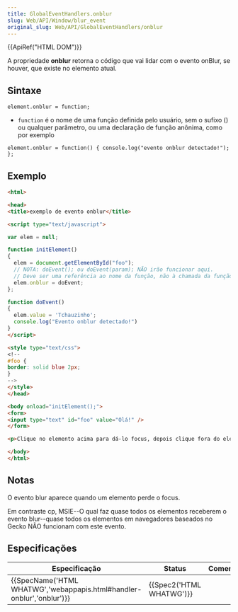 ```yaml
---
title: GlobalEventHandlers.onblur
slug: Web/API/Window/blur_event
original_slug: Web/API/GlobalEventHandlers/onblur
---
```


{{ApiRef("HTML DOM")}}

A propriedade **onblur** retorna o código que vai lidar com o evento onBlur, se houver, que existe no elemento atual.

## Sintaxe

```
element.onblur = function;
```

- `function` é o nome de uma função definida pelo usuário, sem o sufixo () ou qualquer parâmetro, ou uma declaração de função anônima, como por exemplo

```
element.onblur = function() { console.log("evento onblur detectado!"); };
```

## Exemplo

```html
<html>

<head>
<title>exemplo de evento onblur</title>

<script type="text/javascript">

var elem = null;

function initElement()
{
  elem = document.getElementById("foo");
  // NOTA: doEvent(); ou doEvent(param); NÃO irão funcionar aqui.
  // Deve ser uma referência ao nome da função, não à chamada da função.
  elem.onblur = doEvent;
};

function doEvent()
{
  elem.value = 'Tchauzinho';
  console.log("Evento onblur detectado!")
}
</script>

<style type="text/css">
<!--
#foo {
border: solid blue 2px;
}
-->
</style>
</head>

<body onload="initElement();">
<form>
<input type="text" id="foo" value="Olá!" />
</form>

<p>Clique no elemento acima para dá-lo focus, depois clique fora do elemento.<br /> Recarregue a pagina através do NavBar.</p>

</body>
</html>
```

## Notas

O evento blur aparece quando um elemento perde o focus.

Em contraste cp, MSIE--O qual faz quase todos os elementos receberem o evento blur--quase todos os elementos em navegadores baseados no Gecko NÃO funcionam com este evento.

## Especificações

| Especificação                                                                                | Status                           | Comentário |
| -------------------------------------------------------------------------------------------- | -------------------------------- | ---------- |
| {{SpecName('HTML WHATWG','webappapis.html#handler-onblur','onblur')}} | {{Spec2('HTML WHATWG')}} |            |
